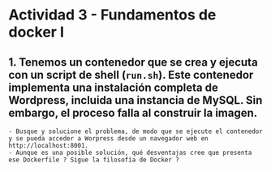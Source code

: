 # Actividad 3 - Fundamentos de docker I


## 1. Tenemos un contenedor que se crea y ejecuta con un script de shell (`run.sh`). Este contenedor implementa una instalación completa de Wordpress, incluida una instancia de MySQL. Sin embargo, el proceso falla al construir la imagen.

    - Busque y solucione el problema, de modo que se ejecute el contenedor y se pueda acceder a Worpress desde un navegador web en http://localhost:8001.
    - Aunque es una posible solución, qué desventajas cree que presenta ese Dockerfile ? Sigue la filosofía de Docker ?

